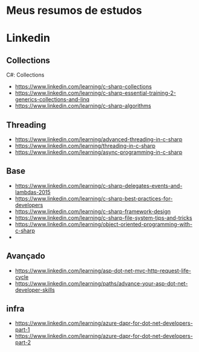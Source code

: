 # Meus resumos de estudos




# Linkedin

## Collections

C#: Collections
- https://www.linkedin.com/learning/c-sharp-collections
- https://www.linkedin.com/learning/c-sharp-essential-training-2-generics-collections-and-linq
- https://www.linkedin.com/learning/c-sharp-algorithms


## Threading 

- https://www.linkedin.com/learning/advanced-threading-in-c-sharp
- https://www.linkedin.com/learning/threading-in-c-sharp
- https://www.linkedin.com/learning/async-programming-in-c-sharp

## Base

- https://www.linkedin.com/learning/c-sharp-delegates-events-and-lambdas-2015
- https://www.linkedin.com/learning/c-sharp-best-practices-for-developers
- https://www.linkedin.com/learning/c-sharp-framework-design
- https://www.linkedin.com/learning/c-sharp-file-system-tips-and-tricks
- https://www.linkedin.com/learning/object-oriented-programming-with-c-sharp
-


## Avançado

- https://www.linkedin.com/learning/asp-dot-net-mvc-http-request-life-cycle
- https://www.linkedin.com/learning/paths/advance-your-asp-dot-net-developer-skills


## infra

- https://www.linkedin.com/learning/azure-dapr-for-dot-net-developers-part-1
- https://www.linkedin.com/learning/azure-dapr-for-dot-net-developers-part-2
